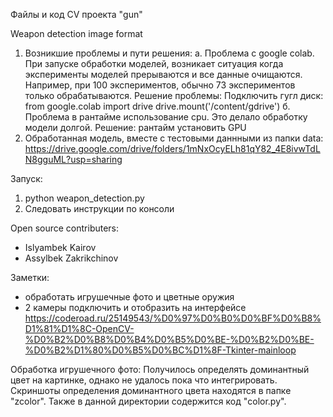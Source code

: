 Файлы и код CV проекта "gun"

Weapon detection image format

1. Возникшие проблемы и пути решения:
а. Проблема с google colab. При запуске обработки моделей, возникает ситуация когда эксперименты моделей прерываются и все данные очищаются.
Например, при 100 экспериментов, обычно 73 экспериментов только обрабатываются. Решение проблемы: Подключить гугл диск:
    from google.colab import drive
    drive.mount('/content/gdrive')
б. Проблема в рантайме использование cpu. Это делало обработку модели долгой. Решение: рантайм установить GPU
2. Обработанная модель, вместе с тестовыми даннными из папки data: https://drive.google.com/drive/folders/1mNxOcyELh81qY82_4E8ivwTdLN8gguML?usp=sharing

Запуск:
1. python weapon_detection.py
2. Следовать инструкции по консоли

Open source contributers:
- Islyambek Kairov
- Assylbek Zakrikchinov


Заметки:
- обработать игрушечные фото и цветные оружия
- 2 камеры подключить и отобразить на интерфейсе 
https://coderoad.ru/25149543/%D0%97%D0%B0%D0%BF%D0%B8%D1%81%D1%8C-OpenCV-%D0%B2%D0%B8%D0%B4%D0%B5%D0%BE-%D0%B2%D0%BE-%D0%B2%D1%80%D0%B5%D0%BC%D1%8F-Tkinter-mainloop

Обработка игрушечного фото: Получилось определять доминантный цвет на картинке, однако не удалось пока что интегрировать. Скриншоты определения доминантного цвета находятся в папке "zcolor". Также в данной директории содержится код "color.py".